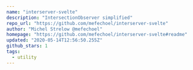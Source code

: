 ```yaml
---
name: "interserver-svelte"
description: "IntersectionObserver simplified"
repo_url: "https://github.com/mefechoel/interserver-svelte"
author: "Michel Strelow @mefechoel"
homepage: "https://github.com/mefechoel/interserver-svelte#readme"
updated: "2020-05-14T12:56:50.255Z"
github_stars: 1
tags: 
  - utility
---
```

